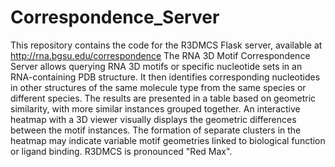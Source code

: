 # Correspondence_Server
This repository contains the code for the R3DMCS Flask server, available
at http://rna.bgsu.edu/correspondence
The RNA 3D Motif Correspondence Server allows querying RNA 3D motifs or specific nucleotide sets in an RNA-containing PDB structure. It then identifies corresponding nucleotides in other structures of the same molecule type from the same species or different species. The results are presented in a table based on geometric similarity, with more similar instances grouped together. An interactive heatmap with a 3D viewer visually displays the geometric differences between the motif instances. The formation of separate clusters in the heatmap may indicate variable motif geometries linked to biological function or ligand binding. R3DMCS is pronounced "Red Max".
